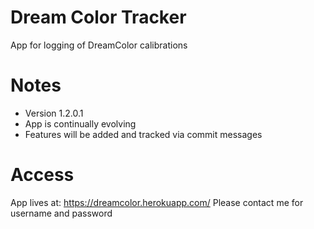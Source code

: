 # Dream Color Tracker
App for logging of DreamColor calibrations

# Notes
- Version 1.2.0.1
- App is continually evolving
- Features will be added and tracked via commit messages

# Access
App lives at:
https://dreamcolor.herokuapp.com/
Please contact me for username and password
